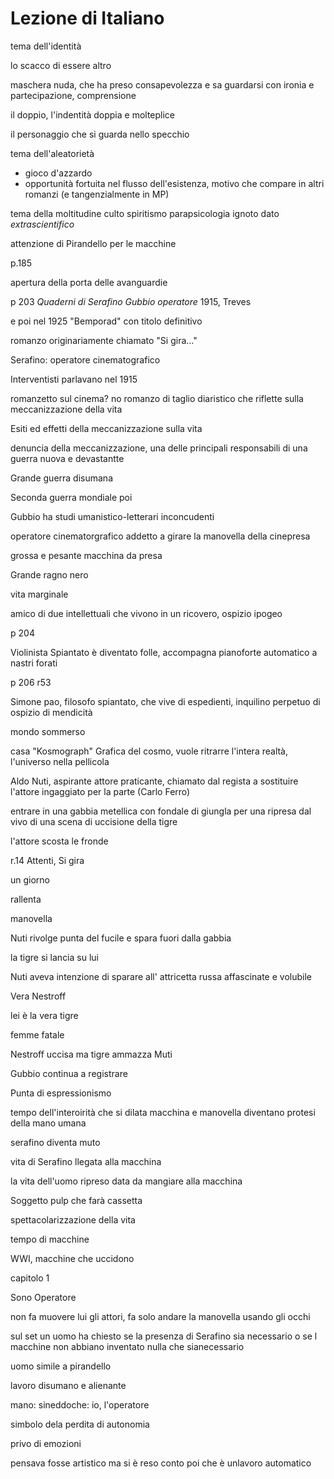 # Lezione di Italiano

tema dell'identità

lo scacco di essere altro

maschera nuda, che ha preso consapevolezza e sa guardarsi con ironia e partecipazione, comprensione

il doppio, l'indentità doppia e molteplice

il personaggio che si guarda nello specchio

tema dell'aleatorietà

* gioco d'azzardo
* opportunità fortuita nel flusso dell'esistenza, motivo che compare in altri romanzi (e tangenzialmente in MP)

tema della moltitudine 
culto
spiritismo
parapsicologia
ignoto
dato _extrascientifico_

attenzione di Pirandello per le macchine

p.185

apertura della porta delle avanguardie


p 203
_Quaderni di Serafino Gubbio operatore_ 1915, Treves

e poi nel 1925 "Bemporad" con titolo definitivo

romanzo originariamente chiamato "Si gira..."


Serafino: operatore cinematografico

Interventisti parlavano nel 1915

romanzetto sul cinema? no
romanzo di taglio diaristico che riflette sulla meccanizzazione della vita

Esiti ed effetti della meccanizzazione sulla vita

denuncia della meccanizzazione, una delle principali responsabili di una guerra nuova e devastantte

Grande guerra disumana

Seconda guerra mondiale poi

Gubbio ha studi umanistico-letterari inconcudenti


operatore cinematorgrafico addetto a girare la manovella della cinepresa

grossa e pesante macchina da presa

Grande ragno nero


vita marginale

amico di due intellettuali che vivono in un ricovero, ospizio ipogeo

p 204

Violinista Spiantato è diventato folle, accompagna pianoforte automatico a nastri forati

p 206  r53

Simone pao, filosofo spiantato, che vive di espedienti, inquilino perpetuo di ospizio di mendicità 

mondo sommerso

casa "Kosmograph"
Grafica del cosmo, vuole ritrarre l'intera realtà, l'universo nella pellicola

Aldo Nuti, aspirante attore praticante, chiamato dal regista a sostituire l'attore ingaggiato per la parte (Carlo Ferro)

entrare in una gabbia metellica con fondale di giungla per una ripresa dal vivo di una scena di uccisione della tigre

l'attore scosta le fronde

r.14 Attenti, Si gira

un giorno

rallenta

manovella 

Nuti rivolge punta del fucile e spara fuori dalla gabbia

la tigre si lancia su lui

Nuti aveva intenzione di sparare all' attricetta russa affascinate e volubile

Vera Nestroff

lei è la vera tigre

femme fatale

Nestroff uccisa ma tigre ammazza Muti

Gubbio continua a registrare

Punta di espressionismo

 
 tempo dell'interoirità che si dilata
macchina e manovella diventano protesi della mano umana

serafino diventa muto

vita di Serafino llegata alla macchina

la vita dell'uomo ripreso data da mangiare alla macchina

Soggetto pulp che farà cassetta

spettacolarizzazione della vita


tempo di macchine

WWI, macchine che uccidono


capitolo 1

Sono Operatore

non fa muovere lui gli attori, fa solo andare la manovella usando gli occhi

sul set un uomo ha chiesto se la presenza di Serafino sia necessario o se l macchine non abbiano inventato nulla che sianecessario

uomo simile  a pirandello


lavoro disumano e alienante 


mano: sineddoche: io, l'operatore

simbolo dela perdita di autonomia

privo di emozioni

pensava fosse artistico ma si è reso conto poi che è unlavoro automatico
<!--stackedit_data:
eyJoaXN0b3J5IjpbMTczMzYwNjc1M119
-->